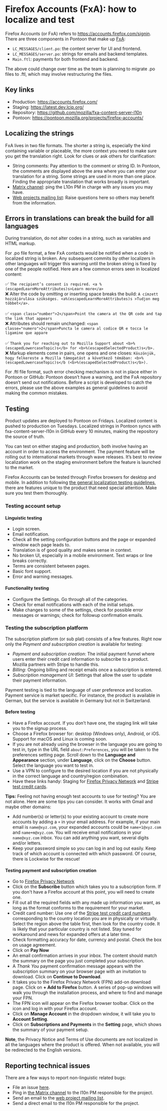 # Firefox Accounts (FxA): how to localize and test

Firefox Accounts (or FxA) refers to https://accounts.firefox.com/signin. There are three components in Pontoon that make up [FxA](https://pontoon.mozilla.org/projects/firefox-accounts/):

* `LC_MESSAGES/client.po`: the content server for UI and frontend.
* `LC_MESSAGES/server.po`: strings for emails and backend templates.
* `Main.ftl`: payments for both frontend and backend.

The above could change over time as the team is planning to migrate .po files to .ftl, which may involve restructuring the files.

## Key links

* Production: https://accounts.firefox.com/
* Staging: https://latest.dev.lcip.org/
* Repository: https://github.com/mozilla/fxa-content-server-l10n
* Pontoon: https://pontoon.mozilla.org/projects/firefox-accounts/

## Localizing the strings

FxA lives in two file formats. The shorter a string is, especially the kind containing variable or placeable, the more context you need to make sure you get the translation right. Look for clues or ask others for clarification:

* String comments: Pay attention to the comment or string ID. In Pontoon, the comments are displayed above the area where you can enter your translation for a string. Some strings are used in more than one place. Finding the appropriate translation that works broadly is important.
* [Matrix channel](https://chat.mozilla.org/#/room/#l10n-community:mozilla.org): ping the L10n PM in charge with any issues you may have.
* [Web projects mailing list](https://groups.google.com/g/mozilla.dev.l10n.web): Raise questions here so others may benefit from the information.

## Errors in translations can break the build for all languages

During translation, do not alter codes in a string, such as variables and HTML markup.

For .po file format, a few FxA contacts would be notified when a code in localized string is broken. Any subsequent commits by other localizers in other languages will trigger this warning until the broken string is fixed by one of the people notified. Here are a few common errors seen in localized content:

✅ `The recipient’s consent is required. <a %(escapedLearnMoreAttributes)s>Learn more</a>`<br>
❌ Alter the code by omitting or inserting space breaks the build: `A címzett hozzájárulása szükséges. <a%(escapedLearnMoreAttributes)s >Tudjon meg többet</a>.`<br></br>
✅ `<span class="number">2</span>Point the camera at the QR code and tap the link that appears`<br>
❌ Attributes should remain unchanged: `<span classe="numero">2</span>Puncta le camera al codice QR e tocca le ligamine que appare`<br></br>
✅ `Thank you for reaching out to Mozilla Support about <b>%(escapedLowercaseTopic)s</b> for <b>%(escapedSelectedProduct)s</b>.`<br>
❌  Markup elements come in pairs, one opens and one closes: `Köszönjük, hogy felkereste a Mozilla támogatást a következő témában: <b>%(escapedLowercaseTopic)s</b (<b>%(escapedSelectedProduct)s</b>).`

For .ftl file format, such error checking mechanism is not in place either in Pontoon or GitHub: Pontoon doesn’t have a warning, and the FxA repository doesn’t send out notifications. Before a script is developed to catch the errors, please use the above examples as general guidelines to avoid making the common mistakes.

## Testing

Product updates are deployed to Pontoon on Fridays. Localized content is pushed to production on Tuesdays. Localized strings in Pontoon syncs with fxa-content-server-l10n in GitHub every 10 minutes, making the repository the source of truth.

You can test on either staging and production, both involve having an account in order to access the environment. The payment feature will be rolling out to international markets through wave releases. It’s best to review localization work on the staging environment before the feature is launched to the market.

Firefox Accounts can be tested through Firefox browsers for desktop and mobile. In addition to following [the general localization testing guidelines](../products/l10n_testing.md), there are features unique to the product that need special attention. Make sure you test them thoroughly.

### Testing account setup

#### Linguistic testing

* Login screen.
* Email notification.
* Check all the setting configuration buttons and the page or expanded window each page leads to.
* Translation is of good quality and makes sense in context.
* No broken UI, especially in a mobile environment. Text wraps or line breaks correctly.
* Terms are consistent between pages.
* Basic font support.
* Error and warning messages.

#### Functionality testing

* Configure the Settings. Go through all of the categories.
* Check for email notifications with each of the initial setups.
* Make changes to some of the settings, check for possible error messages or warnings; check for followup confirmation emails.

### Testing the subscription platform

The subscription platform (or sub plat) consists of a few features. Right now only the _Payment and subscription creation_ is available for testing:

* _Payment and subscription creation_: The initial payment funnel where users enter their credit card information to subscribe to a product. Mozilla partners with Stripe to handle this.
* _Billing_: Ongoing billing and receipt emails once a subscription is entered.
* _Subscription management UI_: Settings that allow the user to update their payment information.

Payment testing is tied to the language of user preference and location. Payment service is market specific. For instance, the product is available in German, but the service is available in Germany but not in Switzerland.

#### Before testing

* Have a Firefox account. If you don’t have one, the staging link will take you to the signup process.
* Choose a Firefox browser for: desktop (Windows only), Android, or iOS. Support for macOS and Linux is coming soon.
* If you are not already using the browser in the language you are going to test in, type in the URL field `about:Preferences`, you will be taken to the preferences setting page. Scroll down to the **Language and Appearance** section, under **Language**, click on the **Choose** button. Select the language you want to test in.
* Use a VPN to configure to the desired location if you are not physically in the correct language and country/region combination.
* Have these links handy: Staging for [Firefox Privacy Network](https://stage.guardian.nonprod.cloudops.mozgcp.net/) and [Stripe test credit cards](https://stripe.com/docs/testing#international-cards).

**Tips:** Feeling not having enough test accounts to use for testing? You are not alone. Here are some tips you can consider. It works with Gmail and maybe other domains:

* Add number(s) or letter(s) to your existing account to create more accounts by adding a `+` in your email address. For example, if your main email is `name@xyz.com`, your expanded accounts could be `name+1@xyz.com` and `name+m@xyz.com`. You will receive email notifications in your `name@xyz.com` inbox. You can add anything you want, several digits and/or letters.
* Keep your password simple so you can log in and log out easily. Keep track of which account is connected with which password. Of course, there is Lockwise for the rescue!

#### Testing payment and subscription creation

* Go to [Firefox Privacy Network](https://stage.guardian.nonprod.cloudops.mozgcp.net/)
* Click on the **Subscribe** button which takes you to a subscription form. If you don't have a Firefox account at this point, you will need to create one.
* Fill out all the required fields with any made up information you want, as long as the format conforms to the requirement for your market.
* Credit card number: Use one of the [Stripe test credit card numbers](https://stripe.com/docs/testing#international-cards) corresponding to the country location you are in physically or virtually. Select the region above the table first, then look for the country code. It is likely that your particular country is not listed. Stay tuned for workaround and news for expanded offers at a later time.
* Check formatting accuracy for date, currency and postal. Check the box on usage agreement.
* Click on **Pay Now**
* An email confirmation arrives in your inbox. The content should match the summary on the page you just completed your subscription.
* A *Thank You* payment confirmation message appears with the subscription summary on your browser page with an invitation to download. Click on **Continue to Download**.
* It takes you to the Firefox Privacy Network (FPN) add-on download page. Click on **+ Add to Firefox** button. A series of pop-up windows will walk you through the installation process, and where to find and manage your FPN.
* The FPN icon will appear on the Firefox browser toolbar. Click on the icon and log in with your Firefox account.
* Click on **Manage Account** in the dropdown window, it will take you to **Account Setting**.
* Click on **Subscriptions and Payments** in the **Setting** page, which shows the summary of your payment setup.

**Note**, the Privacy Notice and Terms of Use documents are not localized in all the languages where the product is offered. When not available, you will be redirected to the English versions.

## Reporting technical issues

There are a few ways to report non-linguistic related bugs:

* File an issue [here](https://github.com/mozilla/fxa-content-server-l10n/issues).
* Ping in [the Matrix channel](https://chat.mozilla.org/#/room/#l10n-community:mozilla.org) to the l10n PM responsible for the project.
* Send an email to the [web project mailing list](https://groups.google.com/g/mozilla.dev.l10n.web).
* Send a direct email to the l10n PM responsible for the project.
